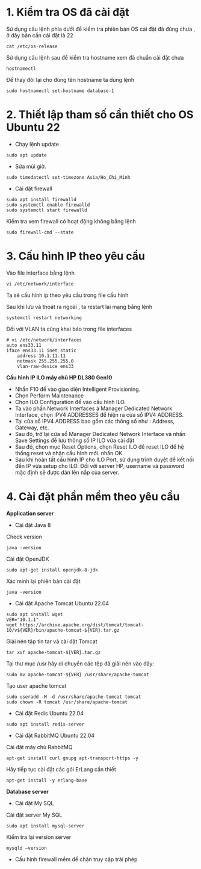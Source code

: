 # 1. Kiểm tra OS đã cài đặt 

Sử dụng câu lệnh phía dưới để kiểm tra phiên bản OS cài đặt đã đúng chưa , ở đây bản cần cài đặt là 22

```
cat /etc/os-release 
```

Sử dụng câu lệnh sau để kiểm tra hostname xem đã chuẩn cài đặt chưa 

```
hostnamectl
```

Để thay đôi lại cho đúng tên hostname ta dùng lệnh 

```
sudo hostnamectl set-hostname database-1
```



# 2. Thiết lập tham số cần thiết cho OS Ubuntu 22

- Chạy lệnh update

```
sudo apt update
```

- Sửa múi giờ.
```
sudo timedatectl set-timezone Asia/Ho_Chi_Minh

```

- Cài đặt firewall

```
sudo apt install firewalld
sudo systemctl enable firewalld
sudo systemctl start firewalld
```

Kiểm tra xem firewall có hoạt động không bằng lệnh

```
sudo firewall-cmd --state
```


# 3. Cấu hình IP theo yêu cầu 

Vào file interface bằng lệnh

```
vi /etc/network/interface
```

Ta sẽ cấu hình ip theo yêu cầu trong file cấu hình 

Sau khi lưu và thoát ra ngoài , ta restart lại mạng bằng lệnh

```
systemctl restart networking
```

Đối với VLAN ta cũng khai báo trong file interfaces

```
# vi /etc/network/interfaces
auto ens33.11
iface ens33.11 inet static
    address 10.1.11.11
    netmask 255.255.255.0
    vlan-raw-device ens33
```
**Cấu hình IP ILO máy chủ HP DL380 Gen10**
- Nhấn F10 để vào giao diện Intelligent Provisioning.
- Chọn Perform Maintenance
- Chọn ILO Configuration để vào cấu hình ILO.
- Ta vào phần Network Interfaces à Manager Dedicated Network Interface, chọn IPV4 ADDRESSES để hiện ra cửa sổ IPV4 ADDRESS.
- Tại cửa sổ IPV4 ADDRESS bao gồm các thông số như : Address, Gateway, etc.
- Sau đó, trở lại cửa sổ Manager Dedicated Network Interface và nhấn Save Settings để lưu thông số IP ILO vừa cài đặt
- Sau đó, chọn mục Reset Options, chọn Reset ILO để reset ILO để hệ thống reset và nhận cấu hình mới. nhấn OK
- Sau khi hoàn tất cấu hình IP cho ILO Port, sử dụng trình duyệt để kết nối đến IP vừa setup cho ILO. Đối với server HP, username và password mặc định sẽ được dán lên nắp của server.
# 4. Cài đặt phần mềm theo yêu cầu 

**Application server**

- Cài đặt Java 8

Check version

```
java -version
```

Cài đặt OpenJDK

```
sudo apt-get install openjdk-8-jdk
```

Xác minh lại phiên bản cài đặt 

```
java -version
```

- Cài đặt Apache Tomcat Ubuntu 22.04

```
sudo apt install wget
VER="10.1.1"
wget https://archive.apache.org/dist/tomcat/tomcat-10/v${VER}/bin/apache-tomcat-${VER}.tar.gz
```
Giải nén tập tin tar và cài đặt Tomcat

```
tar xvf apache-tomcat-${VER}.tar.gz
```
Tại thư mục /usr hãy di chuyển các tệp đã giải nén vào đây:

```
sudo mv apache-tomcat-${VER} /usr/share/apache-tomcat
```

Tạo user apache tomcat

```
sudo useradd -M -d /usr/share/apache-tomcat tomcat
sudo chown -R tomcat /usr/share/apache-tomcat
```

- Cài đặt Redis Ubuntu 22.04

```
sudo apt install redis-server
```


- Cài đặt RabbitMQ Ubuntu 22.04

Cài đặt máy chủ RabbitMQ
```
apt-get install curl gnupg apt-transport-https -y
```

Hãy tiếp tục cài đặt các gói ErLang cần thiết

```
apt-get install -y erlang-base
```


**Database server**

- Cài đặt My SQL

Cài đặt server My SQL

```
sudo apt install mysql-server
```

Kiểm tra lại version server

```
mysqld –version
```

- Cấu hình firewall mềm để chặn truy cập trái phép












